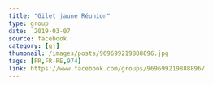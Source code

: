 ```yaml
---
title: "Gilet jaune Réunion"
type: group
date:  2019-03-07
source: facebook
category: [gj]
thumbnail: /images/posts/969699219888896.jpg
tags: [FR,FR-RE,974]
link: https://www.facebook.com/groups/969699219888896/
---
```

